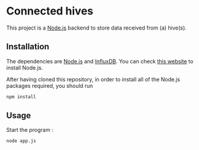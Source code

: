 # Connected hives

This project is a [Node.js](https://nodejs.org/en/) backend to store data received from (a) hive(s).

## Installation

The dependencies are [Node.js](https://nodejs.org/en/) and [InfluxDB](https://https://www.influxdata.com/).
You can check [this website](https://nodejs.org/en/download/) to install Node.js.

After having cloned this repository, in order to install all of the Node.js packages required, you should run
```sh
npm install
```

## Usage

Start the program :

```sh
node app.js
```